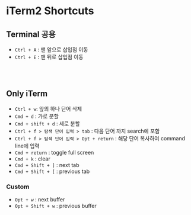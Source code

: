 # iTerm2 Shortcuts

## Terminal 공용

- `Ctrl + A` : 맨 앞으로 삽입점 이동
- `Ctrl + E` : 맨 뒤로 삽입점 이동

<br>

<br>

## Only iTerm

- `Ctrl + w`: 앞의 하나 단어 삭제
- `Cmd + d` : 가로 분할
- `Cmd + shift + d` : 세로 분할
- `Ctrl + f > 탐색 단어 입력 > tab` : 다음 단어 까지 search에 포함
- `Ctrl + f > 탐색 단어 입력 > Opt + return` : 해당 단어 복사하여 command line에 입력
- `Cmd + return` : toggle full screen
- `Cmd + k` : clear
- `Cmd + Shift + ]` : next tab
- `Cmd + Shift + [` : previous tab

### Custom

- `Opt + w` : next buffer
- `Opt + Shift + w` : previous buffer